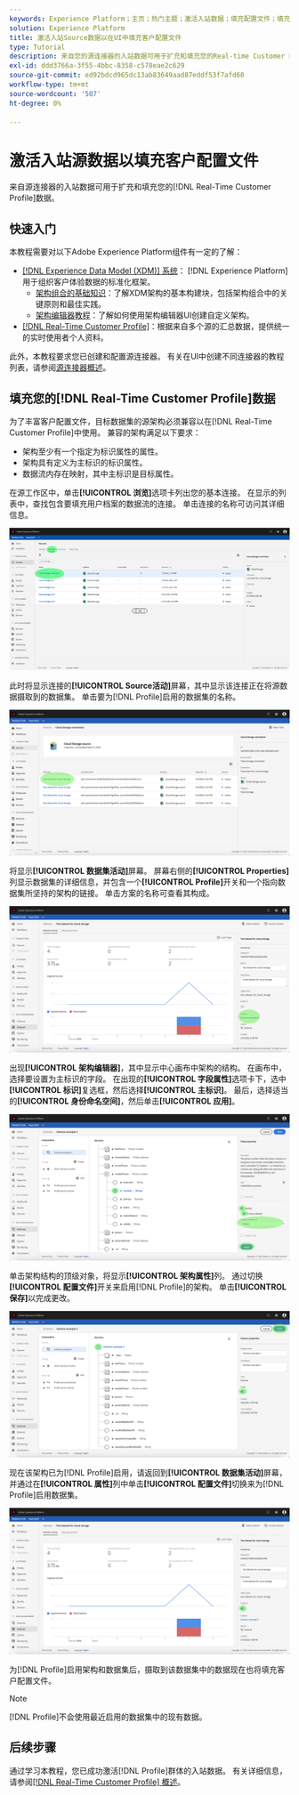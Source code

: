 ```yaml
---
keywords: Experience Platform；主页；热门主题；激活入站数据；填充配置文件；填充rtcp；填充的统一配置文件
solution: Experience Platform
title: 激活入站Source数据以在UI中填充客户配置文件
type: Tutorial
description: 来自您的源连接器的入站数据可用于扩充和填充您的Real-time Customer Profile数据。
exl-id: ddd3766a-3f55-4bbc-8358-c578eae2c629
source-git-commit: ed92bdcd965dc13ab83649aad87eddf53f7afd60
workflow-type: tm+mt
source-wordcount: '507'
ht-degree: 0%

---
```


# 激活入站源数据以填充客户配置文件

来自源连接器的入站数据可用于扩充和填充您的[!DNL Real-Time Customer Profile]数据。

## 快速入门

本教程需要对以下Adobe Experience Platform组件有一定的了解：

- [[!DNL Experience Data Model (XDM)] 系统](../../../xdm/home.md)： [!DNL Experience Platform]用于组织客户体验数据的标准化框架。
   - [架构组合的基础知识](../../../xdm/schema/composition.md)：了解XDM架构的基本构建块，包括架构组合中的关键原则和最佳实践。
   - [架构编辑器教程](../../../xdm/tutorials/create-schema-ui.md)：了解如何使用架构编辑器UI创建自定义架构。
- [[!DNL Real-Time Customer Profile]](../../../profile/home.md)：根据来自多个源的汇总数据，提供统一的实时使用者个人资料。

此外，本教程要求您已创建和配置源连接器。  有关在UI中创建不同连接器的教程列表，请参阅[源连接器概述](../../home.md)。

## 填充您的[!DNL Real-Time Customer Profile]数据

为了丰富客户配置文件，目标数据集的源架构必须兼容以在[!DNL Real-Time Customer Profile]中使用。 兼容的架构满足以下要求：

- 架构至少有一个指定为标识属性的属性。
- 架构具有定义为主标识的标识属性。
- 数据流内存在映射，其中主标识是目标属性。

在源工作区中，单击&#x200B;**[!UICONTROL 浏览]**&#x200B;选项卡列出您的基本连接。 在显示的列表中，查找包含要填充用户档案的数据流的连接。 单击连接的名称可访问其详细信息。

![](../../images/tutorials/dataflow/cloud-storage/batch/browse.png)

此时将显示连接的&#x200B;**[!UICONTROL Source活动]**&#x200B;屏幕，其中显示该连接正在将源数据摄取到的数据集。 单击要为[!DNL Profile]启用的数据集的名称。

![](../../images/tutorials/dataflow/cloud-storage/batch/dataset-dataflow.png)

将显示&#x200B;**[!UICONTROL 数据集活动]**&#x200B;屏幕。 屏幕右侧的&#x200B;**[!UICONTROL Properties]**&#x200B;列显示数据集的详细信息，并包含一个&#x200B;**[!UICONTROL Profile]**&#x200B;开关和一个指向数据集所坚持的架构的链接。 单击方案的名称可查看其构成。

![](../../images/tutorials/dataflow/cloud-storage/batch/select-dataset-schema.png)

出现&#x200B;**[!UICONTROL 架构编辑器]**，其中显示中心画布中架构的结构。 在画布中，选择要设置为主标识的字段。 在出现的&#x200B;**[!UICONTROL 字段属性]**&#x200B;选项卡下，选中&#x200B;**[!UICONTROL 标识]**&#x200B;复选框，然后选择&#x200B;**[!UICONTROL 主标识]**。 最后，选择适当的&#x200B;**[!UICONTROL 身份命名空间]**，然后单击&#x200B;**[!UICONTROL 应用]**。

![](../../images/tutorials/dataflow/cloud-storage/batch/set-schema-identity.png)

单击架构结构的顶级对象，将显示&#x200B;**[!UICONTROL 架构属性]**&#x200B;列。 通过切换&#x200B;**[!UICONTROL 配置文件]**&#x200B;开关来启用[!DNL Profile]的架构。 单击&#x200B;**[!UICONTROL 保存]**&#x200B;以完成更改。

![](../../images/tutorials/dataflow/cloud-storage/batch/enable-profile.png)

现在该架构已为[!DNL Profile]启用，请返回到&#x200B;**[!UICONTROL 数据集活动]**&#x200B;屏幕，并通过在&#x200B;**[!UICONTROL 属性]**&#x200B;列中单击&#x200B;**[!UICONTROL 配置文件]**&#x200B;切换来为[!DNL Profile]启用数据集。

![](../../images/tutorials/dataflow/cloud-storage/batch/enable-dataset-profile.png)

为[!DNL Profile]启用架构和数据集后，摄取到该数据集中的数据现在也将填充客户配置文件。

>[!NOTE]
>
>[!DNL Profile]不会使用最近启用的数据集中的现有数据。

## 后续步骤

通过学习本教程，您已成功激活[!DNL Profile]群体的入站数据。 有关详细信息，请参阅[[!DNL Real-Time Customer Profile] 概述](../../../profile/home.md)。

